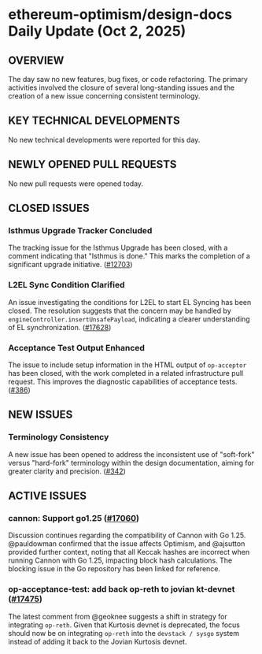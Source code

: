 # ethereum-optimism/design-docs Daily Update (Oct 2, 2025)
## OVERVIEW 
The day saw no new features, bug fixes, or code refactoring. The primary activities involved the closure of several long-standing issues and the creation of a new issue concerning consistent terminology.

## KEY TECHNICAL DEVELOPMENTS

No new technical developments were reported for this day.

## NEWLY OPENED PULL REQUESTS
No new pull requests were opened today.

## CLOSED ISSUES

### Isthmus Upgrade Tracker Concluded
The tracking issue for the Isthmus Upgrade has been closed, with a comment indicating that "Isthmus is done." This marks the completion of a significant upgrade initiative. ([#12703](https://github.com/ethereum-optimism/design-docs/issues/12703))

### L2EL Sync Condition Clarified
An issue investigating the conditions for L2EL to start EL Syncing has been closed. The resolution suggests that the concern may be handled by `engineController.insertUnsafePayload`, indicating a clearer understanding of EL synchronization. ([#17628](https://github.com/ethereum-optimism/design-docs/issues/17628))

### Acceptance Test Output Enhanced
The issue to include setup information in the HTML output of `op-acceptor` has been closed, with the work completed in a related infrastructure pull request. This improves the diagnostic capabilities of acceptance tests. ([#386](https://github.com/ethereum-optimism/design-docs/issues/386))

## NEW ISSUES

### Terminology Consistency
A new issue has been opened to address the inconsistent use of "soft-fork" versus "hard-fork" terminology within the design documentation, aiming for greater clarity and precision. ([#342](https://github.com/ethereum-optimism/design-docs/issues/342))

## ACTIVE ISSUES

### cannon: Support go1.25 ([#17060](https://github.com/ethereum-optimism/design-docs/issues/17060))
Discussion continues regarding the compatibility of Cannon with Go 1.25. @pauldowman confirmed that the issue affects Optimism, and @ajsutton provided further context, noting that all Keccak hashes are incorrect when running Cannon with Go 1.25, impacting block hash calculations. The blocking issue in the Go repository has been linked for reference.

### op-acceptance-test: add back op-reth to jovian kt-devnet ([#17475](https://github.com/ethereum-optimism/design-docs/issues/17475))
The latest comment from @geoknee suggests a shift in strategy for integrating `op-reth`. Given that Kurtosis devnet is deprecated, the focus should now be on integrating `op-reth` into the `devstack / sysgo` system instead of adding it back to the Jovian Kurtosis devnet.